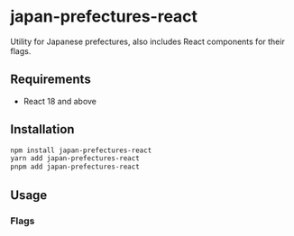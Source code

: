 # japan-prefectures-react

Utility for Japanese prefectures, also includes React components for their flags.

## Requirements

- React 18 and above

## Installation

```bash
npm install japan-prefectures-react
yarn add japan-prefectures-react
pnpm add japan-prefectures-react
```

## Usage

### Flags